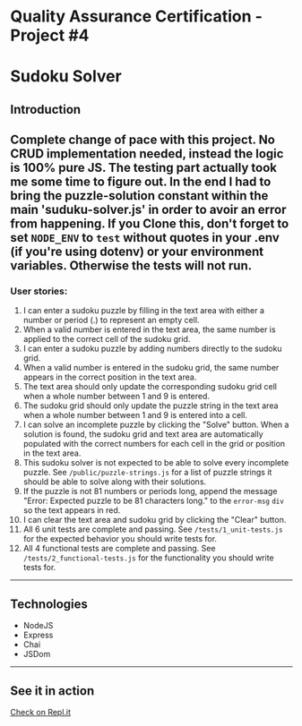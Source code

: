 # Quality Assurance Certification - Project #4
# Sudoku Solver

## Introduction
Complete change of pace with this project. No CRUD implementation needed, instead the logic is 100% pure JS. The testing part actually took me some time to figure out. In the end I had to bring the puzzle-solution constant within the main 'suduku-solver.js' in order to avoir an error from happening.
If you Clone this, don't forget to set `NODE_ENV` to `test` without quotes in your .env (if you're using dotenv) or your environment variables. Otherwise the tests will not run.
---
### User stories:
1. I can enter a sudoku puzzle by filling in the text area with either a number or period (.) to represent an empty cell. 
2. When a valid number is entered in the text area, the same number is applied to the correct cell of the sudoku grid.
3. I can enter a sudoku puzzle by adding numbers directly to the sudoku grid.
4. When a valid number is entered in the sudoku grid, the same number appears in the correct position in the text area.
5. The text area should only update the corresponding sudoku grid cell when a whole number between 1 and 9 is entered.
6. The sudoku grid should only update the puzzle string in the text area when a whole number between 1 and 9 is entered into a cell.
7. I can solve an incomplete puzzle by clicking the "Solve" button. When a solution is found, the sudoku grid and text area are automatically populated with the correct numbers for each cell in the grid or position in the text area.
8. This sudoku solver is not expected to be able to solve every incomplete puzzle. See `/public/puzzle-strings.js` for a list of puzzle strings it should be able to solve along with their solutions.
9. If the puzzle is not 81 numbers or periods long, append the message "Error: Expected puzzle to be 81 characters long." to the `error-msg` `div` so the text appears in red.
10. I can clear the text area and sudoku grid by clicking the "Clear" button.
11. All 6 unit tests are complete and passing. See `/tests/1_unit-tests.js` for the expected behavior you should write tests for.
12. All 4 functional tests are complete and passing. See `/tests/2_functional-tests.js` for the functionality you should write tests for.
---
## Technologies
* NodeJS
* Express
* Chai
* JSDom
---
## See it in action
[Check on Repl.it](https://OrangeUnsightlyTransformation--five-nine.repl.co)
